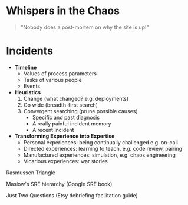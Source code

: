 # Whispers in the Chaos

> "Nobody does a post-mortem on why the site is up!"

# Incidents

- **Timeline**
    - Values of process parameters
    - Tasks of various people
    - Events
- **Heuristics**
    1. Change (what changed? e.g. deployments)
    2. Go wide (breadth-first search)
    3. Convergent searching (prune possible causes)
        - Specific and past diagnosis
        - A really painful incident memory
        - A recent incident
- **Transforming Experience into Expertise**
    - Personal experiences: being continually challenged e.g. on-call
    - Directed experiences: learning to teach, e.g. code review, pairing
    - Manufactured experiences: simulation, e.g. chaos engineering
    - Vicarious experiences: war stories

Rasmussen Triangle

Maslow's SRE hierarchy (Google SRE book)

Just Two Questions (Etsy debriefing facilitation guide)